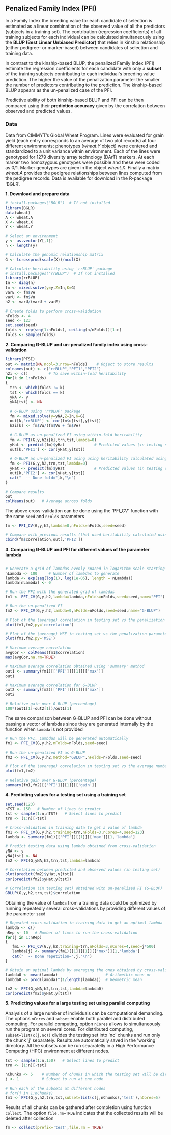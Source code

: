## Penalized Family Index (PFI)
In a Family Index the breeding value for each candidate of selection is estimated as a linear combination of the observed value of all the predictors (subjects in a training set). The contribution (regression coefficients) of all training subjects for each individual can be calculated simultaneously using the **BLUP (Best Linear Unbiased Predictor)** that relies in kinship relationship (either pedigree- or marker-based) between candidates of selection and training data. 

In contrast to the kinship-based BLUP, the penalized Family Index (PFI) estimate the regression coefficients for each candidate with only a **subset** of the training subjects contributing to each individual's breeding value prediction. The higher the value of the penalization parameter the smaller the number of predictors contributing to the prediction. The kinship-based BLUP appears as the un-penalized case of the PFI. 

Predictive ability of both kinship-based BLUP and PFI can be then compared using their **prediction accuracy** given by the correlation between observed and predicted values.

### Data
Data from CIMMYT’s Global Wheat Program. Lines were evaluated for grain yield (each entry corresponds to an average of two plot records) at four different environments; phenotypes (*wheat.Y* object) were centered and standardized to a unit variance within environment. Each of the lines were genotyped for 1279 diversity array technology (DArT) markers. At each marker two homozygous genotypes were possible and these were coded as 0/1. Marker genotypes are given in the object *wheat.X*. Finally a matrix *wheat.A* provides the pedigree relationships between lines computed from the pedigree records. Data is available for download in the R-package 'BGLR'.

**1. Download and prepare data**

```r
# install.packages("BGLR")  # If not installed
library(BGLR)
data(wheat)
A <- wheat.A
X <- wheat.X
Y <- wheat.Y

# Select an environment
y <- as.vector(Y[,1])
n <- length(y)

# Calculate the genomic relationship matrix
G <- tcrossprod(scale(X))/ncol(X)

# Calculate heritability using 'rrBLUP' package
# install.packages("rrBLUP")  # If not installed
library(rrBLUP)
In <- diag(n)
fm <- mixed.solve(y=y,Z=In,K=G)
varE <- fm$Ve
varU <- fm$Vu
h2 <- varU/(varU + varE)

# Create folds to perform cross-validation
nFolds <- 4
seed <- 123
set.seed(seed)
folds <- rep(seq(1:nFolds), ceiling(n/nFolds))[1:n]
folds <- sample(folds)
```

**2. Comparing G-BLUP and un-penalized family index using cross-validation**

```r
library(PFSI)
out <- matrix(NA,ncol=3,nrow=nFolds)    # Object to store results
colnames(out) <- c("rrBLUP","PFI1","PFI2")
h2i <- c()         # To save within-fold heritability
for(k in 1:nFolds)
{
  trn <- which(folds != k)
  tst <- which(folds == k)
  yNA <- y
  yNA[tst] <- NA
  
  # G-BLUP using 'rrBLUP' package
  fm <- mixed.solve(y=yNA,Z=In,K=G)
  out[k,'rrBLUP'] <- cor(fm$u[tst],y[tst])
  h2i[k] <- fm$Vu/(fm$Vu + fm$Ve)
  
  # G-BLUP as un-penalized FI using within-fold heritability
  fm <- PFI(G,y,h2i[k],trn,tst,lambda=0)
  yHat <- predict(fm)$yHat             # Predicted values (in testing set)
  out[k,'PFI1'] <- cor(yHat,y[tst])
  
  # G-BLUP as un-penalized FI using using heritability calculated using complete data
  fm <- PFI(G,y,h2,trn,tst,lambda=0)  
  yHat <- predict(fm)$yHat             # Predicted values (in testing set)
  out[k,'PFI2'] <- cor(yHat,y[tst])
  cat("  -- Done fold=",k,"\n")
}

# Compare results
out
colMeans(out)   # Average across folds
```
  
The above cross-validation can be done using the 'PFI_CV' function with the same ``seed`` and ``nFolds`` parameters

```r
fm <- PFI_CV(G,y,h2,lambda=0,nFolds=nFolds,seed=seed)

# Compare with previous results (that used heritability calculated using complete data)
cbind(fm$correlation,out[,'PFI2'])
```

**3. Comparing G-BLUP and PFI for different values of the parameter lambda**

```r

# Generate a grid of lambdas evenly spaced in logarithm scale starting from 1 to 0
nLambda <- 100     # Number of lambdas to generate
lambda <- exp(seq(log(1), log(1e-05), length = nLambda))
lambda[nLambda] <- 0

# Run the PFI with the generated grid of lambdas
fm1 <- PFI_CV(G,y,h2,lambda=lambda,nFolds=nFolds,seed=seed,name="PFI")

# Run the un-penalized FI
fm2 <- PFI_CV(G,y,h2,lambda=0,nFolds=nFolds,seed=seed,name="G-BLUP")

# Plot of the (average) correlation in testing set vs the penalization parameter lambda
plot(fm1,fm2,py='correlation')

# Plot of the (average) MSE in testing set vs the penalization parameter lambda
plot(fm1,fm2,py='MSE')

# Maximum average correlation
avgCor <- colMeans(fm1$correlation)
max(avgCor,na.rm=TRUE)

# Maximum average correlation obtained using 'summary' method 
out1 <- summary(fm1)[['PFI']][[1]][['max']]
out1

# Maximum average correlation for G-BLUP
out2 <- summary(fm2)[['PFI']][[1]][['max']]
out2

# Relative gain over G-BLUP (percentage)
100*(out1[1]-out2[1])/out1[1]
```

The same comparison between G-BLUP and PFI can be done without passing a vector of lambdas since they are generated internally
by the function when `lambda` is not provided

```r
# Run the PFI. Lambdas will be generated automatically
fm1 <- PFI_CV(G,y,h2,nFolds=nFolds,seed=seed)

# Run the un-penalized FI as G-BLUP
fm2 <- PFI_CV(G,y,h2,method="GBLUP",nFolds=nFolds,seed=seed)

# Plot of the (average) correlation in testing set vs the average number of predictors (in training set)
plot(fm1,fm2)

# Relative gain over G-BLUP (percentage)
summary(fm1,fm2)[['PFI']][[1]][['gain']]
```

**4. Predicting values for a testing set using a training set**

```r
set.seed(123)
nTST <- 150   # Number of lines to predict
tst <- sample(1:n,nTST)   # Select lines to predict
trn <- (1:n)[-tst]

# Cross-validation in training data to get a value of lambda
fm1 <- PFI_CV(G,y,h2,training=trn,nFolds=3,nCores=4,seed=123)
lambda <- summary(fm1)[['PFI']][[1]][['max']][1,'lambda']

# Predict testing data using lambda obtained from cross-validation
yNA <- y
yNA[tst] <- NA
fm2 <- PFI(G,yNA,h2,trn,tst,lambda=lambda)

# Correlation between predicted and observed values (in testing set)
plot(predict(fm2)$yHat,y[tst])
cor(predict(fm2)$yHat,y[tst])

# Correlation (in testing set) obtained with un-penalized FI (G-BLUP)
GBLUP(G,y,h2,trn,tst)$correlation
```

Obtaining the value of `lambda` from a training data could be optimized by running repeatedly several cross-validations
by providing different values of the parameter `seed`

```r
# Repeated cross-validation in training data to get an optimal lambda
lambda <- c()
nRep <- 10   # Number of times to run the cross-validation
for(j in 1:nRep)
{
   fm1 <- PFI_CV(G,y,h2,training=trn,nFolds=3,nCores=4,seed=j*500)
   lambda[j] <- summary(fm1)[[1]][[1]][['max']][1,'lambda']
   cat("  -- Done repetition=",j,"\n")
}

# Obtain an optimal lambda by averaging the ones obtained by cross-validation
lambda0 <- mean(lambda)                     # Aritmethic mean or
lambda0 <- prod(lambda)^(1/length(lambda))  # Geometric mean

fm2 <- PFI(G,yNA,h2,trn,tst,lambda=lambda0)
cor(predict(fm2)$yHat,y[tst])
```

**5. Predicting values for a large testing set using parallel computing**

Analysis of a large number of individuals can be computational demanding. The options `nCores` and `subset` enable both parallel and distributed computing.
For parallel computing, option `nCores` allows to simultaneously run the program on several cores.
For distributed computing, `subset=list(c(j,nc))` divides the testing set into 'nc' chunks and run only the chunk 'j' separately. Results are automatically saved in the 'working' directory. All the subsets can be run separatelly in a High Performance Computing (HPC) environment at different nodes. 

```r
tst <- sample(1:n,150)   # Select lines to predict
trn <- (1:n)[-tst]

nChunks <- 5    # Number of chunks in which the testing set will be divided into
j <- 1          # Subset to run at one node

# Run each of the subsets at different nodes
# for(j in 1:nChunks)
fm1 <- PFI(G,y,h2,trn,tst,subset=list(c(j,nChunks),'test'),nCores=5)
```

Results of all chunks can be gathered after completion using function `collect`. The option `file.rm=TRUE` indicates that the collected results will be deleted after collection

```r
fm <- collect(prefix='test',file.rm = TRUE)
```


